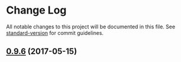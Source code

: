 # Change Log

All notable changes to this project will be documented in this file. See [standard-version](https://github.com/conventional-changelog/standard-version) for commit guidelines.

<a name="0.9.6"></a>
## [0.9.6](https://github.com/geometryzen/davinci-csv/compare/0.9.5...0.9.6) (2017-05-15)
